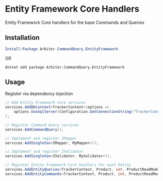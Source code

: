 # Entity Framework Core Handlers

Entity Framework Core handlers for the base Commands and Queries

## Installation

```powershell
Install-Package Arbiter.CommandQuery.EntityFramework
```

OR

```shell
dotnet add package Arbiter.CommandQuery.EntityFramework
```

## Usage

Register via dependency injection

```csharp
// Add Entity Framework Core services
services.AddDbContext<TrackerContext>(options =>
    options.UseSqlServer(Configuration.GetConnectionString("TrackerConnection"))
);

// Register Command Query services
services.AddCommandQuery();

// Implement and register IMapper
services.AddSingleton<IMapper, MyMapper>();

// Implement and register IValidator
services.AddSingleton<IValidator, MyValidator>();

// Register Entity Framework Core handlers for each Entity
services.AddEntityQueries<TrackerContext, Product, int, ProductReadModel>();
services.AddEntityCommands<TrackerContext, Product, int, ProductReadModel, ProductCreateModel, ProductUpdateModel>();
```
